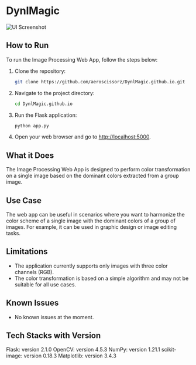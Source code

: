 # DynlMagic

![UI Screenshot](https://github.com/aeroscissorz/DynlMagic.github.io/blob/main/Screenshot%202023-12-14%20213827.png)

## How to Run

To run the Image Processing Web App, follow the steps below:

1. Clone the repository:

   ```bash
   git clone https://github.com/aeroscissorz/DynlMagic.github.io.git
   ```

2. Navigate to the project directory:

   ```bash
   cd DynlMagic.github.io
   ```

3. Run the Flask application:

   ```bash
   python app.py
   ```

4. Open your web browser and go to [http://localhost:5000](http://localhost:5000).

## What it Does

The Image Processing Web App is designed to perform color transformation on a single image based on the dominant colors extracted from a group image. 

## Use Case

The web app can be useful in scenarios where you want to harmonize the color scheme of a single image with the dominant colors of a group of images. For example, it can be used in graphic design or image editing tasks.

## Limitations

- The application currently supports only images with three color channels (RGB).
- The color transformation is based on a simple algorithm and may not be suitable for all use cases.

## Known Issues

- No known issues at the moment.

## Tech Stacks with Version
Flask: version 2.1.0
OpenCV: version 4.5.3
NumPy: version 1.21.1
scikit-image: version 0.18.3
Matplotlib: version 3.4.3

